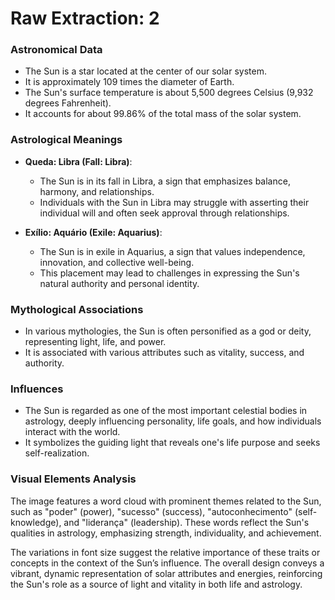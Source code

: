 # Raw Extraction: 2

### Astronomical Data
- The Sun is a star located at the center of our solar system.
- It is approximately 109 times the diameter of Earth.
- The Sun's surface temperature is about 5,500 degrees Celsius (9,932 degrees Fahrenheit).
- It accounts for about 99.86% of the total mass of the solar system.

### Astrological Meanings
- **Queda: Libra (Fall: Libra)**:
  - The Sun is in its fall in Libra, a sign that emphasizes balance, harmony, and relationships.
  - Individuals with the Sun in Libra may struggle with asserting their individual will and often seek approval through relationships.
  
- **Exílio: Aquário (Exile: Aquarius)**:
  - The Sun is in exile in Aquarius, a sign that values independence, innovation, and collective well-being.
  - This placement may lead to challenges in expressing the Sun's natural authority and personal identity.

### Mythological Associations
- In various mythologies, the Sun is often personified as a god or deity, representing light, life, and power.
- It is associated with various attributes such as vitality, success, and authority.

### Influences
- The Sun is regarded as one of the most important celestial bodies in astrology, deeply influencing personality, life goals, and how individuals interact with the world.
- It symbolizes the guiding light that reveals one's life purpose and seeks self-realization.

### Visual Elements Analysis
The image features a word cloud with prominent themes related to the Sun, such as "poder" (power), "sucesso" (success), "autoconhecimento" (self-knowledge), and "liderança" (leadership). These words reflect the Sun's qualities in astrology, emphasizing strength, individuality, and achievement. 

The variations in font size suggest the relative importance of these traits or concepts in the context of the Sun’s influence. The overall design conveys a vibrant, dynamic representation of solar attributes and energies, reinforcing the Sun's role as a source of light and vitality in both life and astrology.